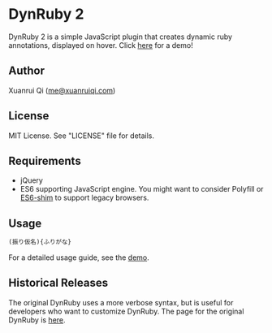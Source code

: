 # DynRuby 2

DynRuby 2 is a simple JavaScript plugin that creates dynamic ruby annotations,
displayed on hover. Click [here](http://www.xuanruiqi.com/dynruby/index.html)
for a demo!

## Author
Xuanrui Qi ([me@xuanruiqi.com](me@xuanruiqi.com))

## License
MIT License. See "LICENSE" file for details.

## Requirements

* jQuery
* ES6 supporting JavaScript engine. You might want to consider Polyfill or
  [ES6-shim](https://github.com/paulmillr/es6-shim/) to support legacy
  browsers.

## Usage

```html
(振り仮名){ふりがな}
```
For a detailed usage guide, see the [demo](http://www.xuanruiqi.com/dynruby/index.html).

## Historical Releases
The original DynRuby uses a more verbose syntax, but is useful for developers who
want to customize DynRuby. The page for the original DynRuby is
[here](http://www.xuanruiqi.com/dynruby/index-old.html).
